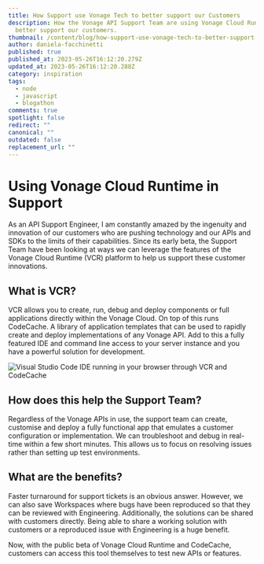 ```yaml
---
title: How Support use Vonage Tech to better support our Customers
description: How the Vonage API Support Team are using Vonage Cloud Runtime to
  better support our customers.
thumbnail: /content/blog/how-support-use-vonage-tech-to-better-support-our-customers/screenshot-2023-05-26-at-16.04.49.png
author: daniela-facchinetti
published: true
published_at: 2023-05-26T16:12:20.279Z
updated_at: 2023-05-26T16:12:20.288Z
category: inspiration
tags:
  - node
  - javascript
  - blogathon
comments: true
spotlight: false
redirect: ""
canonical: ""
outdated: false
replacement_url: ""
---
```

# U﻿sing Vonage Cloud Runtime in Support

A﻿s an API Support Engineer, I am constantly amazed by the ingenuity and innovation of our customers who are pushing technology and our APIs and SDKs to the limits of their capabilities.  Since its early beta, the Support Team have been looking at ways we can leverage the features of the Vonage Cloud Runtime (VCR) platform to help us support these customer innovations.

## What is VCR?

V﻿CR allows you to create, run, debug and deploy components or full applications directly within the Vonage Cloud.  On top of this runs CodeCache.  A library of application templates that can be used to rapidly create and deploy implementations of any Vonage API.  Add to this a fully featured IDE and command line access to your server instance and you have a powerful solution for development.

![](/content/blog/how-support-use-vonage-tech-to-better-support-our-customers/screenshot-2023-05-26-at-16.03.21.png "Visual Studio Code IDE running in your browser through VCR and CodeCache")

## H﻿ow does this help the Support Team?

R﻿egardless of the Vonage APIs in use, the support team can create, customise and deploy a fully functional app that emulates a customer configuration or implementation.  We can troubleshoot and debug in real-time within a few short minutes.  This allows us to focus on resolving issues rather than setting up test environments.

## W﻿hat are the benefits?

F﻿aster turnaround for support tickets is an obvious answer.  However, we can also save Workspaces where bugs have been reproduced so that they can be reviewed with Engineering.  Additionally, the solutions can be shared with customers directly.  Being able to share a working solution with customers or a reproduced issue with Engineering is a huge benefit.

N﻿ow, with the public beta of Vonage Cloud Runtime and CodeCache, customers can access this tool themselves to test new APIs or features.